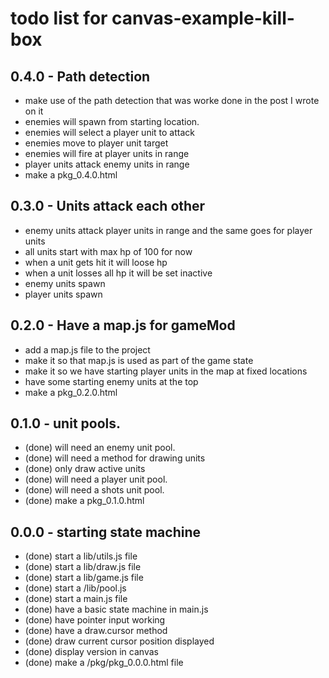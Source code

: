 # todo list for canvas-example-kill-box

## 0.4.0 - Path detection
* make use of the path detection that was worke done in the post I wrote on it
* enemies will spawn from starting location.
* enemies will select a player unit to attack
* enemies move to player unit target
* enemies will fire at player units in range
* player units attack enemy units in range
* make a pkg_0.4.0.html

## 0.3.0 - Units attack each other
* enemy units attack player units in range and the same goes for player units
* all units start with max hp of 100 for now
* when a unit gets hit it will loose hp
* when a unit losses all hp it will be set inactive
* enemy units spawn
* player units spawn

## 0.2.0 - Have a map.js for gameMod
* add a map.js file to the project
* make it so that map.js is used as part of the game state
* make it so we have starting player units in the map at fixed locations
* have some starting enemy units at the top
* make a pkg_0.2.0.html

## 0.1.0 - unit pools.
* (done) will need an enemy unit pool.
* (done) will need a method for drawing units
* (done) only draw active units
* (done) will need a player unit pool.
* (done) will need a shots unit pool.
* (done) make a pkg_0.1.0.html

## 0.0.0 - starting state machine
* (done) start a lib/utils.js file
* (done) start a lib/draw.js file
* (done) start a lib/game.js file
* (done) start a /lib/pool.js
* (done) start a main.js file
* (done) have a basic state machine in main.js
* (done) have pointer input working
* (done) have a draw.cursor method
* (done) draw current cursor position displayed
* (done) display version in canvas
* (done) make a /pkg/pkg_0.0.0.html file
